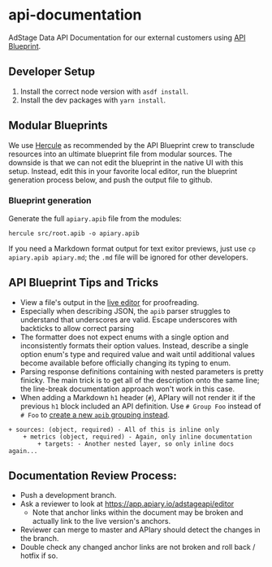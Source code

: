 # api-documentation
AdStage Data API Documentation for our external customers using [API Blueprint](https://apiblueprint.org/).

## Developer Setup
1. Install the correct node version with `asdf install`.
1. Install the dev packages with `yarn install`.

## Modular Blueprints
We use [Hercule](https://github.com/jamesramsay/hercule/) as recommended by the API Blueprint crew to transclude resources into an ultimate blueprint file from modular sources. The downside is that we can not edit the blueprint in the native UI with this setup. Instead, edit this in your favorite local editor, run the blueprint generation process below, and push the output file to github.

### Blueprint generation
Generate the full `apiary.apib` file from the modules:
```
hercule src/root.apib -o apiary.apib
```

If you need a Markdown format output for text exitor previews, just use `cp apiary.apib apiary.md`; the `.md` file will be ignored for other developers.

## API Blueprint Tips and Tricks
- View a file's output in the [live editor](https://app.apiary.io/adstageapi/editor) for proofreading.
- Especially when describing JSON, the `apib` parser struggles to understand that underscores are valid. Escape underscores with backticks to allow correct parsing
- The formatter does not expect enums with a single option and inconsistently formats their option values. Instead, describe a single option enum's type and required value and wait until additional values become available before officially changing its typing to enum.
- Parsing response definitions containing with nested parameters is pretty finicky. The main trick is to get all of the description onto the same line; the line-break documentation approach won't work in this case.
- When adding a Markdown `h1` header (`#`), APIary will not render it if the previous `h1` block included an API definition. Use `# Group Foo` instead of `# Foo` to [create a new `apib` grouping instead](https://help.apiary.io/api_101/api_blueprint_tutorial/#resource-groups).

```
+ sources: (object, required) - All of this is inline only
    + metrics (object, required) - Again, only inline documentation
        + targets: - Another nested layer, so only inline docs again...
```

## Documentation Review Process:
- Push a development branch.
- Ask a reviewer to look at https://app.apiary.io/adstageapi/editor
  - Note that anchor links within the document may be broken and actually link to the live version's anchors.
- Reviewer can merge to master and APIary should detect the changes in the branch.
- Double check any changed anchor links are not broken and roll back / hotfix if so.
